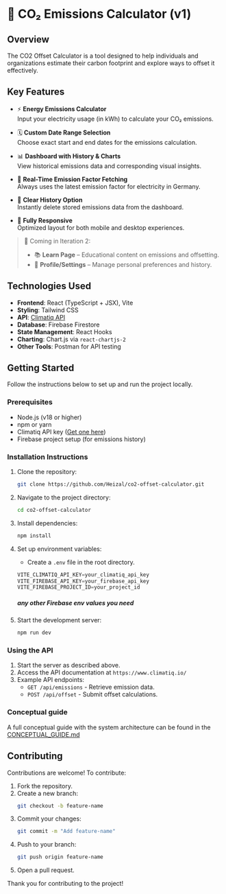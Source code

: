 #  🌱 CO₂ Emissions Calculator (v1)

## Overview
The CO2 Offset Calculator is a tool designed to help individuals and organizations estimate their carbon footprint and explore ways to offset it effectively.

## Key Features
- ⚡ **Energy Emissions Calculator**  
  Input your electricity usage (in kWh) to calculate your CO₂ emissions.

- 🗓️ **Custom Date Range Selection**  
  Choose exact start and end dates for the emissions calculation.

- 📊 **Dashboard with History & Charts**  
  View historical emissions data and corresponding visual insights.

- 🔁 **Real-Time Emission Factor Fetching**  
  Always uses the latest emission factor for electricity in Germany.

- 🧹 **Clear History Option**  
  Instantly delete stored emissions data from the dashboard.

- 📱 **Fully Responsive**  
  Optimized layout for both mobile and desktop experiences.

> 🧩 Coming in Iteration 2:
> - 📚 **Learn Page** – Educational content on emissions and offsetting.
> - 🧾 **Profile/Settings** – Manage personal preferences and history.

## Technologies Used
- **Frontend**: React (TypeScript + JSX), Vite
- **Styling**: Tailwind CSS
- **API**: [Climatiq API](https://www.climatiq.io/docs)
- **Database**: Firebase Firestore
- **State Management**: React Hooks
- **Charting**: Chart.js via `react-chartjs-2`
- **Other Tools**: Postman for API testing

## Getting Started
Follow the instructions below to set up and run the project locally.

### Prerequisites
- Node.js (v18 or higher)
- npm or yarn
- Climatiq API key ([Get one here](https://www.climatiq.io/))
- Firebase project setup (for emissions history)

### Installation Instructions
1. Clone the repository:
    ```bash
    git clone https://github.com/Heizal/co2-offset-calculator.git
    ```
2. Navigate to the project directory:
    ```bash
    cd co2-offset-calculator
    ```
3. Install dependencies:
    ```bash
    npm install
    ```
4. Set up environment variables:
    - Create a `.env` file in the root directory.
    ```python
    VITE_CLIMATIQ_API_KEY=your_climatiq_api_key
    VITE_FIREBASE_API_KEY=your_firebase_api_key
    VITE_FIREBASE_PROJECT_ID=your_project_id
    ```
    ##### any other Firebase env values you need

5. Start the development server:
    ```bash
    npm run dev
    ```

### Using the API
1. Start the server as described above.
2. Access the API documentation at `https://www.climatiq.io/`
3. Example API endpoints:
    - `GET /api/emissions` - Retrieve emission data.
    - `POST /api/offset` - Submit offset calculations.

### Conceptual guide
A full conceptual guide with the system architecture can be found in the [CONCEPTUAL_GUIDE.md](docs/CONCEPTUAL_GUIDE.md)

## Contributing
Contributions are welcome! To contribute:
1. Fork the repository.
2. Create a new branch:
    ```bash
    git checkout -b feature-name
    ```
3. Commit your changes:
    ```bash
    git commit -m "Add feature-name"
    ```
4. Push to your branch:
    ```bash
    git push origin feature-name
    ```
5. Open a pull request.

Thank you for contributing to the project!